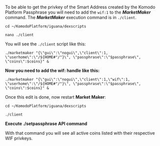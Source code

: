 To be able to get the privkey of the Smart Address created by the Komodo Platform Passphrase you will need to add the `wif:1` to the _**MarketMaker**_ command. The _**MarketMaker**_ execution command is in `./client`. 


`cd ~/KomodoPlatform/iguana/dexscripts`


`nano ./client`

You will see the `./client` script like this:

  `./marketmaker "{\"gui\":\"nogui\",\"client\":1, \"userhome\":\"/${HOME#"/"}\", \"passphrase\":\"$passphrase\", \"coins\":$coins}" &`

**Now you need to add the wif: handle like this:**

`./marketmaker "{\"gui\":\"nogui\",\"client\":1,\"wif\":1, \"userhome\":\"/${HOME#"/"}\", \"passphrase\":\"$passphrase\", \"coins\":$coins}" &`

Once this edit is done, now restart **Market Maker**:

`cd ~/KomodoPlatform/iguana/dexscripts`

`./client`

**Execute **./setpassphrase** API command**

With that command you will see all active coins listed with their respective WIF privkeys.